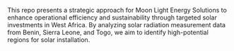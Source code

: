 This repo presents a strategic approach for Moon Light Energy Solutions to enhance operational efficiency and sustainability through targeted solar investments in West Africa. By analyzing solar radiation measurement data from Benin, Sierra Leone, and Togo, we aim to identify high-potential regions for solar installation. 
